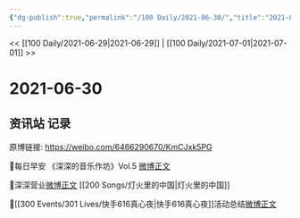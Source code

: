 ```yaml
---
{"dg-publish":true,"permalink":"/100 Daily/2021-06-30/","title":"2021-06-30","created":"2023-04-09T22:10:52.891+08:00","updated":"2023-04-09T22:11:26.481+08:00"}
---
```



<< [[100 Daily/2021-06-29\|2021-06-29]] | [[100 Daily/2021-07-01\|2021-07-01]] >>

# 2021-06-30

## 资讯站 记录

原博链接: https://weibo.com/6466290670/KmCJxk5PG

🌟每日早安
《深深的音乐作坊》Vol.5 [微博正文](https://weibo.com/detail/4653700444849833)

🌟深深营业[微博正文](https://weibo.com/detail/4653863141115602) [[200 Songs/灯火里的中国\|灯火里的中国]]

🌟[[300 Events/301 Lives/快手616真心夜\|快手616真心夜]]活动总结[微博正文](https://weibo.com/detail/4653904555674588)
